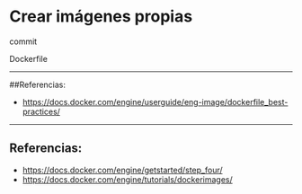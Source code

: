 # Crear imágenes propias

commit

Dockerfile


---

##Referencias:

* https://docs.docker.com/engine/userguide/eng-image/dockerfile_best-practices/

---

## Referencias:

* https://docs.docker.com/engine/getstarted/step_four/
* https://docs.docker.com/engine/tutorials/dockerimages/

